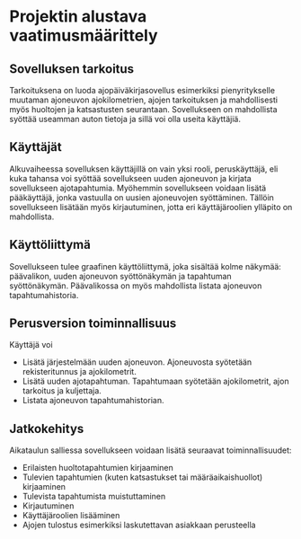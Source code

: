 # Projektin alustava vaatimusmäärittely
## Sovelluksen tarkoitus
Tarkoituksena on luoda ajopäiväkirjasovellus esimerkiksi pienyritykselle muutaman ajoneuvon 
ajokilometrien, ajojen tarkoituksen ja mahdollisesti myös huoltojen ja katsastusten seurantaan. 
Sovellukseen on mahdollista syöttää useamman auton tietoja ja sillä voi olla useita käyttäjiä.

## Käyttäjät
Alkuvaiheessa sovelluksen käyttäjillä on vain yksi rooli, peruskäyttäjä, eli kuka tahansa voi syöttää 
sovellukseen uuden ajoneuvon ja kirjata sovellukseen ajotapahtumia. Myöhemmin sovellukseen voidaan lisätä 
pääkäyttäjä, jonka vastuulla on uusien ajoneuvojen syöttäminen. Tällöin sovellukseen lisätään myös 
kirjautuminen, jotta eri käyttäjäroolien ylläpito on mahdollista.

## Käyttöliittymä
Sovellukseen tulee graafinen käyttöliittymä, joka sisältää kolme näkymää: päävalikon, uuden ajoneuvon 
syöttönäkymän ja tapahtuman syöttönäkymän. Päävalikossa on myös mahdollista listata ajoneuvon 
tapahtumahistoria.

## Perusversion toiminnallisuus
Käyttäjä voi
* Lisätä järjestelmään uuden ajoneuvon. Ajoneuvosta syötetään rekisteritunnus ja ajokilometrit.
* Lisätä uuden ajotapahtuman. Tapahtumaan syötetään ajokilometrit, ajon tarkoitus ja kuljettaja.
* Listata ajoneuvon tapahtumahistorian.

## Jatkokehitys
Aikataulun salliessa sovellukseen voidaan lisätä seuraavat toiminnallisuudet:
* Erilaisten huoltotapahtumien kirjaaminen
* Tulevien tapahtumien (kuten katsastukset tai määräaikaishuollot) kirjaaminen
* Tulevista tapahtumista muistuttaminen
* Kirjautuminen
* Käyttäjäroolien lisääminen
* Ajojen tulostus esimerkiksi laskutettavan asiakkaan perusteella


